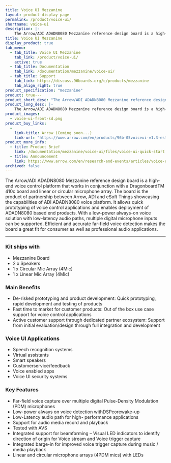 ```yaml
---
title: Voice UI Mezzanine
layout: product-display-page
permalink: /product/voice-ui/
shortname: voice-ui
description: |-
    The Arrow/ADI ADADN8080 Mezzanine reference design board is a high-end voice control platform that works in conjunction with a Dragonboard 410c board and linear or circular microphone array. The board is the product of partnership between Arrow, ADI and eSoft Things showcasing the capabilities of ADI ADADN8080 voice platform. It allows quick prototyping of voice control applications and enables deployment of ADADN8080 based end products. With a low-power always-on voice solution with low–latency audio paths, multiple digital microphone inputs can be supported. Efficient and accurate far-field voice detection makes the board a great fit for consumer as well as professional audio applications.
title: Voice UI Mezzanine
display_product: true
tab_menu:
  - tab_title: Voice UI Mezzanine
    tab_link: /product/voice-ui/
    active: true
  - tab_title: Documentation
    tab_link: /documentation/mezzanine/voice-ui/
  - tab_title: Support
    tab_link: https://discuss.96boards.org/c/products/mezzanine
    tab_align_right: true
product_specification: "mezzanine"
product: true---
product_short_desc: "The Arrow/ADI ADADN8080 Mezzanine reference design board is a high-end voice control platform that works in conjunction with a Dragonboard 410c board and linear or circular microphone array"
product_long_desc: |-
    The Arrow/ADI ADADN8080 Mezzanine reference design board is a high-end voice control platform that works in conjunction with a Dragonboard 410c board and linear or circular microphone array. The board is the product of partnership between Arrow, ADI and eSoft Things showcasing the capabilities of ADI ADADN8080 voice platform. It allows quick prototyping of voice control applications and enables deployment of ADADN8080 based end products. With a low-power always-on voice solution with low–latency audio paths, multiple digital microphone inputs can be supported. Efficient and accurate far-field voice detection makes the board a great fit for consumer as well as professional audio applications.
product_images:
  - voice-ui-front-sd.png
product_buy_links:
  -
    link-title: Arrow (Coming soon...)
    link-url: "https://www.arrow.com/en/products/96b-05voiceui-v1.3-est/arrow-development-tools"
product_more_info:
  - title: Product Brief
    link: /documentation/mezzanine/voice-ui/files/voice-ui-quick-start.pdf
  - title: Announcement
    link: https://www.arrow.com/en/research-and-events/articles/voice-ui-design-for-96boards
archived: false
---
```

The Arrow/ADI ADADN8080 Mezzanine reference design board is a high-end voice control platform that works in conjunction with a DragonboardTM 410c board and linear or circular microphone array. The board is the product of partnership between Arrow, ADI and eSoft Things showcasing the capabilities of ADI ADADN8080 voice platform. It allows quick prototyping of voice control applications and enables deployment of ADADN8080 based end products. With a low-power always-on voice solution with low–latency audio paths, multiple digital microphone inputs can be supported. Efficient and accurate far-field voice detection makes the board a great fit for consumer as well as professional audio applications.

***

### Kit ships with

- Mezzanine Board
- 2 x Speakers
- 1 x Circular Mic Array (4Mic)
- 1 x Linear Mic Array (4Mic)

### Main Benefits

- De-risked prototyping and product development: Quick prototyping, rapid development and testing of products
- Fast time to market for customer products: Out of the box use case support for voice control applications
- Active customer support through dedicated partner ecosystem: Support from initial evaluation/design through full integration and development

### Voice UI Applications

- Speech recognition systems
- Virtual assistants
- Smart speakers
- Customerservice/feedback
- Voice enabled apps
- Voice UI security systems

### Key Features

- Far-field voice capture over multiple digital Pulse-Density Modulation (PDM) microphones
- Low-power always on voice detection withDSPcorewake-up
- Low-Latency audio path for high- performance applications
- Support for audio media record and playback
- Tested with AVS
- Integrated support for beamforming – Visual LED indicators to identify direction of origin for Voice stream and Voice trigger capture
- Integrated barge-in for improved voice trigger capture during music / media playback
- Linear and circular microphone arrays (4PDM mics) with LEDs
